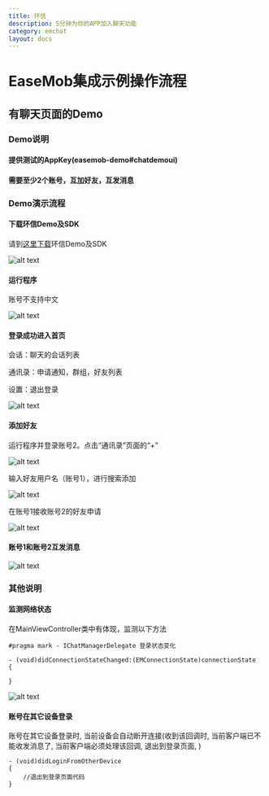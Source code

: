 ```yaml
---
title: 环信
description: 5分钟为你的APP加入聊天功能
category: emchat
layout: docs
---
```


# EaseMob集成示例操作流程

## 有聊天页面的Demo

### Demo说明

#### 提供测试的AppKey(easemob-demo#chatdemoui)

#### 需要至少2个账号，互加好友，互发消息

### Demo演示流程

#### 下载环信Demo及SDK

请到[这里下载](http://www.easemob.com/downloads.php)环信Demo及SDK


  ![alt text](example_layout.png "Demo")
  
#### 运行程序

账号不支持中文

 ![alt text](chatUIDemoLogin.png "Demo")
 
#### 登录成功进入首页

会话：聊天的会话列表

通讯录：申请通知，群组，好友列表

设置：退出登录

 ![alt text](chatUIDemoHome.png "Demo")
 
#### 添加好友

运行程序并登录账号2。点击“通讯录”页面的“+”

 ![alt text](chatUIDemoOther.png "Demo")
 
输入好友用户名（账号1），进行搜索添加
 
 ![alt text](chatUIDemoAddFriend.png "Demo")
 
在账号1接收账号2的好友申请
 
 ![alt text](chatUIDemoApplyList.png "Demo")
 
#### 账号1和账号2互发消息

 ![alt text](chatUIDemoChatList.png "Demo") 
 
### 其他说明
#### 监测网络状态

在MainViewController类中有体现，监测以下方法

	#pragma mark - IChatManagerDelegate 登录状态变化

	- (void)didConnectionStateChanged:(EMConnectionState)connectionState
	{
    	
	}
	
![alt text](chatUIDemoNetwork.png "Demo") 

#### 账号在其它设备登录

账号在其它设备登录时, 当前设备会自动断开连接(收到该回调时, 当前客户端已不能收发消息了, 当前客户端必须处理该回调, 退出到登录页面, )

	- (void)didLoginFromOtherDevice
	{
	    //退出到登录页面代码
	}

